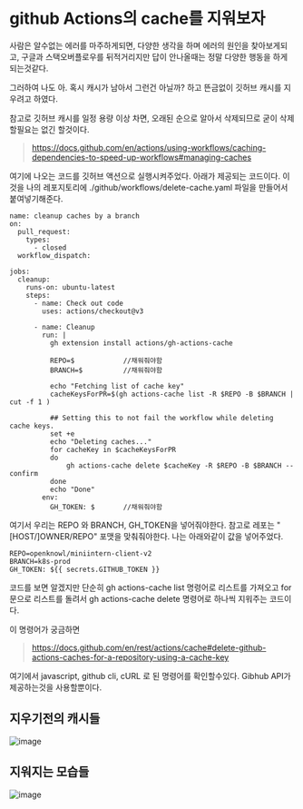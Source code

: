 # github Actions의 cache를 지워보자

사람은 알수없는 에러를 마주하게되면, 다양한 생각을 하며 에러의 원인을 찾아보게되고,
구글과 스택오버플로우를 뒤적거리지만 답이 안나올때는 정말 다양한 행동을 하게 되는것같다.

그러하여 나도 아. 혹시 캐시가 남아서 그런건 아닐까? 하고 뜬금없이 깃허브 캐시를 지우려고 하였다.

참고로 깃허브 캐시를 일정 용량 이상 차면, 오래된 순으로 알아서 삭제되므로 굳이 삭제할필요는 없긴 할것이다.


> https://docs.github.com/en/actions/using-workflows/caching-dependencies-to-speed-up-workflows#managing-caches

여기에 나오는 코드를 깃허브 액션으로 실행시켜주었다.
아래가 제공되는 코드이다.
이것을 나의 레포지토리에 ./github/workflows/delete-cache.yaml 파일을 만들어서 붙여넣기해준다.
```
name: cleanup caches by a branch
on:
  pull_request:
    types:
      - closed
  workflow_dispatch:

jobs:
  cleanup:
    runs-on: ubuntu-latest
    steps:
      - name: Check out code
        uses: actions/checkout@v3
        
      - name: Cleanup
        run: |
          gh extension install actions/gh-actions-cache
          
          REPO=$            //채워줘야함
          BRANCH=$          //채워줘야함

          echo "Fetching list of cache key"
          cacheKeysForPR=$(gh actions-cache list -R $REPO -B $BRANCH | cut -f 1 )

          ## Setting this to not fail the workflow while deleting cache keys. 
          set +e
          echo "Deleting caches..."
          for cacheKey in $cacheKeysForPR
          do
              gh actions-cache delete $cacheKey -R $REPO -B $BRANCH --confirm
          done
          echo "Done"
        env:
          GH_TOKEN: $       //채워줘야함
```

여기서 우리는 REPO 와 BRANCH, GH_TOKEN을 넣어줘야한다.
참고로 레포는 "[HOST/]OWNER/REPO" 포맷을 맞춰줘야한다.
나는 아래와같이 값을 넣어주었다.
```
REPO=openknowl/miniintern-client-v2
BRANCH=k8s-prod
GH_TOKEN: ${{ secrets.GITHUB_TOKEN }}
```

코드를 보면 알겠지만 단순히 gh actions-cache list 명령어로 리스트를 가져오고
for문으로 리스트를 돌려서  gh actions-cache delete 명령어로 하나씩 지워주는 코드이다.

이 명령어가 궁금하면

>https://docs.github.com/en/rest/actions/cache#delete-github-actions-caches-for-a-repository-using-a-cache-key

여기에서 javascript, github cli, cURL 로 된 명령어를 확인할수있다.
Gibhub API가 제공하는것을 사용할뿐이다.

## 지우기전의 캐시들
![image](https://user-images.githubusercontent.com/23617635/207623748-045b835f-cdcd-4217-8be6-9507fd94804a.png)


## 지워지는 모습들
![image](https://user-images.githubusercontent.com/23617635/207624196-6520b460-320a-4a2a-8b0c-a409772f27fc.png)
